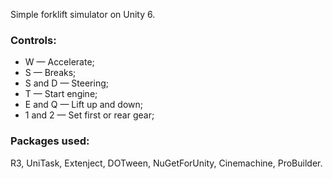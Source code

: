 Simple forklift simulator on Unity 6.

### Controls: 
+ W — Accelerate;
+ S — Breaks;
+ S and D — Steering;
+ T — Start engine;
+ E and Q — Lift up and down;
+ 1 and 2 — Set first or rear gear;

### Packages used:
R3, UniTask, Extenject, DOTween, NuGetForUnity, Cinemachine, ProBuilder.
